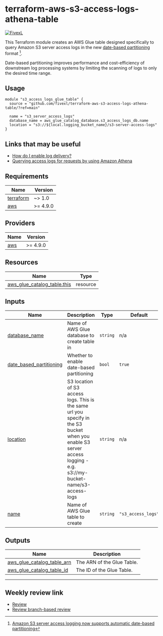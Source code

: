 # terraform-aws-s3-access-logs-athena-table
[![FivexL](https://releases.fivexl.io/fivexlbannergit.jpg)](https://fivexl.io/)

This Terraform module creates an AWS Glue table designed specifically to query Amazon S3 server access logs in the new [date-based partitioning](https://aws.amazon.com/about-aws/whats-new/2023/11/amazon-s3-server-access-logging-date-partitioning/) format [^1].

Date-based partitioning improves performance and cost-efficiency of downstream log processing systems by limiting the scanning of logs to only the desired time range.

## Usage
```hcl
module "s3_access_logs_glue_table" {
  source = "github.com/fivexl/terraform-aws-s3-access-logs-athena-table/?ref=main"

  name = "s3_server_access_logs"
  database_name = aws_glue_catalog_database.s3_access_logs_db.name
  location = "s3://${local.logging_bucket_name}/s3-server-access-logs"
}
```


## Links that may be useful
- [How do I enable log delivery?](https://docs.aws.amazon.com/AmazonS3/latest/userguide/ServerLogs.html#server-access-logging-overview)
- [Querying access logs for requests by using Amazon Athena](https://docs.aws.amazon.com/AmazonS3/latest/userguide/using-s3-access-logs-to-identify-requests.html#querying-s3-access-logs-for-requests)



<!-- BEGIN_TF_DOCS -->
## Requirements

| Name | Version |
|------|---------|
| <a name="requirement_terraform"></a> [terraform](#requirement\_terraform) | ~> 1.0 |
| <a name="requirement_aws"></a> [aws](#requirement\_aws) | >= 4.9.0 |

## Providers

| Name | Version |
|------|---------|
| <a name="provider_aws"></a> [aws](#provider\_aws) | >= 4.9.0 |

## Resources

| Name | Type |
|------|------|
| [aws_glue_catalog_table.this](https://registry.terraform.io/providers/hashicorp/aws/latest/docs/resources/glue_catalog_table) | resource |

## Inputs

| Name | Description | Type | Default | Required |
|------|-------------|------|---------|:--------:|
| <a name="input_database_name"></a> [database\_name](#input\_database\_name) | Name of AWS Glue database to create table in | `string` | n/a | yes |
| <a name="input_date_based_partitioning"></a> [date\_based\_partitioning](#input\_date\_based\_partitioning) | Whether to enable date-based partitioning | `bool` | `true` | no |
| <a name="input_location"></a> [location](#input\_location) | S3 location of S3 access logs. This is the same url you specify in the S3 bucket when you enable S3 server access logging - e.g. s3://my-bucket-name/s3-access-logs | `string` | n/a | yes |
| <a name="input_name"></a> [name](#input\_name) | Name of AWS Glue table to create | `string` | `"s3_access_logs"` | no |

## Outputs

| Name | Description |
|------|-------------|
| <a name="output_aws_glue_catalog_table_arn"></a> [aws\_glue\_catalog\_table\_arn](#output\_aws\_glue\_catalog\_table\_arn) | The ARN of the Glue Table. |
| <a name="output_aws_glue_catalog_table_id"></a> [aws\_glue\_catalog\_table\_id](#output\_aws\_glue\_catalog\_table\_id) | The ID of the Glue Table. |
<!-- END_TF_DOCS -->


---
[^1]: [Amazon S3 server access logging now supports automatic date-based partitioning](https://aws.amazon.com/about-aws/whats-new/2023/11/amazon-s3-server-access-logging-date-partitioning/)

## Weekly review link
- [Review](https://github.com/fivexl/terraform-aws-s3-access-logs-athena-table/compare/main@%7B7day%7D...main)
- [Review branch-based review](https://github.com/fivexl/terraform-aws-s3-access-logs-athena-table/compare/review...main)
